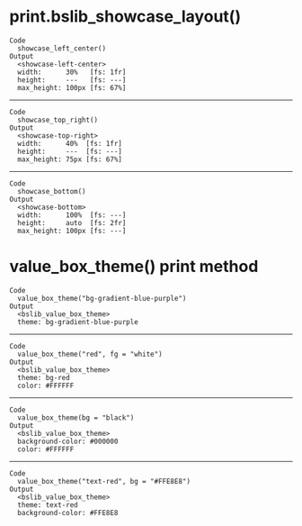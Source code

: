 # print.bslib_showcase_layout()

    Code
      showcase_left_center()
    Output
      <showcase-left-center>
      width:      30%   [fs: 1fr]
      height:     ---   [fs: ---]
      max_height: 100px [fs: 67%]

---

    Code
      showcase_top_right()
    Output
      <showcase-top-right>
      width:      40%  [fs: 1fr]
      height:     ---  [fs: ---]
      max_height: 75px [fs: 67%]

---

    Code
      showcase_bottom()
    Output
      <showcase-bottom>
      width:      100%  [fs: ---]
      height:     auto  [fs: 2fr]
      max_height: 100px [fs: ---]

# value_box_theme() print method

    Code
      value_box_theme("bg-gradient-blue-purple")
    Output
      <bslib_value_box_theme>
      theme: bg-gradient-blue-purple

---

    Code
      value_box_theme("red", fg = "white")
    Output
      <bslib_value_box_theme>
      theme: bg-red
      color: #FFFFFF
       

---

    Code
      value_box_theme(bg = "black")
    Output
      <bslib_value_box_theme>
      background-color: #000000
      color: #FFFFFF
       

---

    Code
      value_box_theme("text-red", bg = "#FFE8E8")
    Output
      <bslib_value_box_theme>
      theme: text-red
      background-color: #FFE8E8
       

